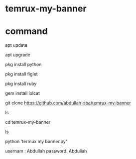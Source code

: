 # temrux-my-banner
# command

apt update

apt upgrade

pkg install python

pkg install figlet

pkg install ruby

gem install lolcat

git clone https://github.com/abdullah-sba/temrux-my-banner

ls

cd temrux-my-banner

ls

python 'termux my banner.py'

usernam : Abdullah
password: Abdullah
